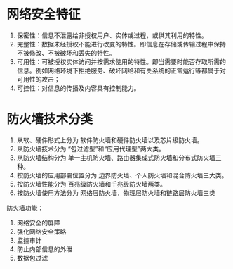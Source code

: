 网络安全特征
===============
1. 保密性：信息不泄露给非授权用户、实体或过程，或供其利用的特性。
2. 完整性：数据未经授权不能进行改变的特性。即信息在存储或传输过程中保持不被修改、不被破坏和丢失的特性。
3. 可用性：可被授权实体访问并按需求使用的特性。即当需要时能否存取所需的信息。例如网络环境下拒绝服务、破坏网络和有关系统的正常运行等都属于对可用性的攻击；
4. 可控性：对信息的传播及内容具有控制能力。

防火墙技术分类
===============
1. 从软、硬件形式上分为 软件防火墙和硬件防火墙以及芯片级防火墙。
2. 从防火墙技术分为 “包过滤型”和“应用代理型”两大类。
3. 从防火墙结构分为 单一主机防火墙、路由器集成式防火墙和分布式防火墙三种。
4. 按防火墙的应用部署位置分为 边界防火墙、个人防火墙和混合防火墙三大类。
5. 按防火墙性能分为 百兆级防火墙和千兆级防火墙两类。
6. 按防火墙使用方法分为 网络层防火墙，物理层防火墙和链路层防火墙三类

防火墙功能：
1. 网络安全的屏障
2. 强化网络安全策略
3. 监控审计
4. 防止内部信息的外泄
5. 数据包过滤
